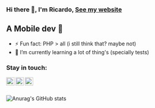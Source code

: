 ### Hi there 👋, I'm Ricardo, [See my website](https://codenome.com)

## A Mobile dev 📱

- ⚡ Fun fact: PHP > all (i still think that? maybe not)
- 🌱 I’m currently learning a lot of thing's (specially tests)

### Stay in touch:
[<img align="left" alt="Ricardo Souza Website" width="22px" src="https://icon-library.com/images/internet-globe-icon-png/internet-globe-icon-png-24.jpg" />][website]
[<img align="left" alt="Ricardo Souza | LinkedIn" width="22px" src="https://cdn.worldvectorlogo.com/logos/linkedin-icon-2.svg" />][linkedin]
[<img align="left" alt="Ricardo Souza | Instagram" width="22px" src="https://upload.wikimedia.org/wikipedia/commons/thumb/9/96/Instagram.svg/2048px-Instagram.svg.png" />][instagram]

<br><br>

![Anurag's GitHub stats](https://github-readme-stats.vercel.app/api?username=riicksouzaa&show_icons=true&theme=radical)

<!--
**Riicksouzaa/riicksouzaa** is a ✨ _special_ ✨ repository because its `README.md` (this file) appears on your GitHub profile.

Here are some ideas to get you started:

- 🔭 I’m currently working on ...
- 🌱 I’m currently learning ...
- 👯 I’m looking to collaborate on ...
- 🤔 I’m looking for help with ...
- 💬 Ask me about ...
- 📫 How to reach me: ...
- 😄 Pronouns: ...
- ⚡ Fun fact: ...
-->
[website]: https://codenome.com/
[instagram]: https://instagram.com/riick_souzaa
[linkedin]: https://linkedin.com/in/ricardo-a-souza

